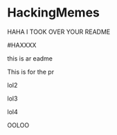 # HackingMemes
HAHA I TOOK OVER YOUR README


#HAXXXX

this is ar eadme

This is for the pr

lol2

lol3

lol4

OOLOO

